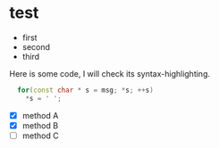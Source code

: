 # test

* first
* second
* third

Here is some code, I will check its syntax-highlighting.

```c++
  for(const char * s = msg; *s; ++s)
    *s = ' ';
```

- [x] method A
- [x] method B
- [ ] method C
